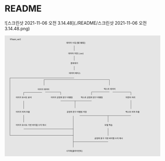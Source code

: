 # README





![스크린샷 2021-11-06 오전 3.14.48](./README/스크린샷 2021-11-06 오전 3.14.48.png)





![스크린샷 2021-11-06 오전 3.24.03](https://github.com/Comprehensive-Design-Team-9/README/blob/main/%E1%84%89%E1%85%B3%E1%84%8F%E1%85%B3%E1%84%85%E1%85%B5%E1%86%AB%E1%84%89%E1%85%A3%E1%86%BA%202021-11-06%20%E1%84%8B%E1%85%A9%E1%84%8C%E1%85%A5%E1%86%AB%203.24.03.png)
